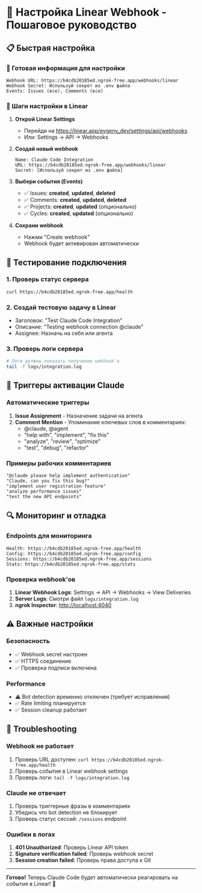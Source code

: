 # 🔗 Настройка Linear Webhook - Пошаговое руководство

## 📋 Быстрая настройка

### 🚀 Готовая информация для настройки

```text
Webhook URL: https://b4cdb20185ed.ngrok-free.app/webhooks/linear
Webhook Secret: Используй секрет из .env файла
Events: Issues (все), Comments (все)
```

### 🔧 Шаги настройки в Linear

1. **Открой Linear Settings**
   - Перейди на <https://linear.app/evgeny_dev/settings/api/webhooks>
   - Или: Settings → API → Webhooks

2. **Создай новый webhook**

   ```text
   Name: Claude Code Integration
   URL: https://b4cdb20185ed.ngrok-free.app/webhooks/linear
   Secret: [Используй секрет из .env файла]
   ```

3. **Выбери события (Events)**
   - ✅ Issues: **created**, **updated**, **deleted**
   - ✅ Comments: **created**, **updated**, **deleted**
   - ✅ Projects: **created**, **updated** (опционально)
   - ✅ Cycles: **created**, **updated** (опционально)

4. **Сохрани webhook**
   - Нажми "Create webhook"
   - Webhook будет активирован автоматически

## 🧪 Тестирование подключения

### 1. Проверь статус сервера

```bash
curl https://b4cdb20185ed.ngrok-free.app/health
```

### 2. Создай тестовую задачу в Linear

- Заголовок: "Test Claude Code Integration"
- Описание: "Testing webhook connection @claude"
- Assignee: Назначь на себя или агента

### 3. Проверь логи сервера

```bash
# Логи должны показать получение webhook'а
tail -f logs/integration.log
```

## 🎯 Триггеры активации Claude

### Автоматические триггеры

1. **Issue Assignment** - Назначение задачи на агента
2. **Comment Mention** - Упоминание ключевых слов в комментариях:
   - @claude, @agent
   - "help with", "implement", "fix this"
   - "analyze", "review", "optimize"
   - "test", "debug", "refactor"

### Примеры рабочих комментариев

```text
"@claude please help implement authentication"
"Claude, can you fix this bug?"
"implement user registration feature"
"analyze performance issues"
"test the new API endpoints"
```

## 🔍 Мониторинг и отладка

### Endpoints для мониторинга

```text
Health: https://b4cdb20185ed.ngrok-free.app/health
Config: https://b4cdb20185ed.ngrok-free.app/config
Sessions: https://b4cdb20185ed.ngrok-free.app/sessions
Stats: https://b4cdb20185ed.ngrok-free.app/stats
```

### Проверка webhook'ов

1. **Linear Webhook Logs**: Settings → API → Webhooks → View Deliveries
2. **Server Logs**: Смотри файл `logs/integration.log`
3. **ngrok Inspector**: <http://localhost:4040>

## ⚠️ Важные настройки

### Безопасность

- ✅ Webhook secret настроен
- ✅ HTTPS соединение
- ✅ Проверка подписи включена

### Performance

- ⚠️ Bot detection временно отключен (требует исправления)
- ✅ Rate limiting планируется
- ✅ Session cleanup работает

## 🚨 Troubleshooting

### Webhook не работает

1. Проверь URL доступен: `curl https://b4cdb20185ed.ngrok-free.app/health`
2. Проверь события в Linear webhook settings
3. Проверь логи: `tail -f logs/integration.log`

### Claude не отвечает

1. Проверь триггерные фразы в комментариях
2. Убедись что bot detection не блокирует
3. Проверь статус сессий: `/sessions` endpoint

### Ошибки в логах

1. **401 Unauthorized**: Проверь Linear API token
2. **Signature verification failed**: Проверь webhook secret
3. **Session creation failed**: Проверь права доступа к Git

---

**Готово!** Теперь Claude Code будет автоматически реагировать на события в Linear! 🎉
